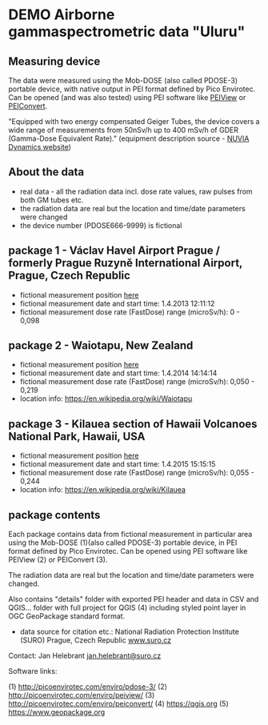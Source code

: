 # DEMO Airborne gammaspectrometric data "Uluru"

## Measuring device ##

The data were measured using the Mob-DOSE (also called PDOSE-3) portable device, with native output in PEI format defined by Pico Envirotec. Can be opened (and was also tested) using PEI software like [PEIView](http://picoenvirotec.com/enviro/peiview/) or [PEIConvert](http://picoenvirotec.com/enviro/peiconvert/).

"Equipped with two energy compensated Geiger Tubes, the device covers a wide range of measurements from 50nSv/h up to 400 mSv/h of GDER (Gamma-Dose Equivalent Rate)." (equipment description source -  [NUVIA Dynamics website](http://picoenvirotec.com/enviro/pdose-3/))

## About the data ##

- real data - all the radiation data incl. dose rate values, raw pulses from both GM tubes etc.
- the radiation data are real but the location and time/date parameters were changed
- the device number (PDOSE666-9999) is fictional

## package 1 - Václav Havel Airport Prague / formerly Prague Ruzyně International Airport, Prague, Czech Republic ##

- fictional measurement position [here](https://mapy.cz/s/3pXH3)
- fictional measurement date and start time: 1.4.2013 12:11:12
- fictional measurement dose rate (FastDose) range (microSv/h): 0 - 0,098

## package 2 - Waiotapu, New Zealand ##

- fictional measurement position [here](https://mapy.cz/s/3pXJ7)
- fictional measurement date and start time: 1.4.2014 14:14:14
- fictional measurement dose rate (FastDose) range (microSv/h): 0,050 - 0,219
- location info: https://en.wikipedia.org/wiki/Waiotapu

## package 3 - Kilauea section of Hawaii Volcanoes National Park, Hawaii, USA ##

- fictional measurement position [here](https://mapy.cz/s/3pXKF)
- fictional measurement date and start time: 1.4.2015 15:15:15
- fictional measurement dose rate (FastDose) range (microSv/h): 0,055 - 0,244
- location info: https://en.wikipedia.org/wiki/Kilauea

## package contents ##

Each package contains data from fictional measurement in particular area using the Mob-DOSE (1)(also called PDOSE-3) portable device, in PEI format defined by Pico Envirotec. Can be opened using PEI software like PEIView (2) or PEIConvert (3).

The radiation data are real but the location and time/date parameters were changed.

Also contains "details" folder with exported PEI header and data in CSV and QGIS... folder with full project for QGIS (4) including styled point layer in OGC GeoPackage standard format.

- data source for citation etc.:
National Radiation Protection Institute (SURO)
Prague, Czech Republic
www.suro.cz

Contact:
Jan Helebrant
jan.helebrant@suro.cz

Software links:

(1) http://picoenvirotec.com/enviro/pdose-3/
(2) http://picoenvirotec.com/enviro/peiview/
(3) http://picoenvirotec.com/enviro/peiconvert/
(4) https://qgis.org
(5) https://www.geopackage.org

